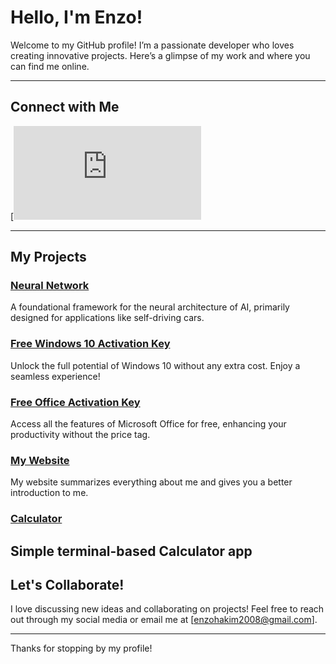 #  Hello, I'm Enzo! 

Welcome to my GitHub profile! I’m a passionate developer who loves creating innovative projects. Here’s a glimpse of my work and where you can find me online.

---

##  Connect with Me

[![Instagram](https://www.instagram.com/enzzz.h)  

---

##  My Projects

###  [Neural Network](https://github.com/enzzzh/NeuralNetwork)
A foundational framework for the neural architecture of AI, primarily designed for applications like self-driving cars.

###  [Free Windows 10 Activation Key](https://github.com/enzzzh/FreeWinActivKey)
Unlock the full potential of Windows 10 without any extra cost. Enjoy a seamless experience!

###  [Free Office Activation Key](https://github.com/enzzzh/FreeOfficeActivKey)
Access all the features of Microsoft Office for free, enhancing your productivity without the price tag.

###  [My Website](https://enzzzh.github.io)
My website summarizes everything about me and gives you a better introduction to me. 

### [Calculator](https://github.com/enzzzh/Calculator)
Simple terminal-based Calculator app 
---

##  Let's Collaborate!

I love discussing new ideas and collaborating on projects! Feel free to reach out through my social media or email me at [enzohakim2008@gmail.com].

---

Thanks for stopping by my profile! 
